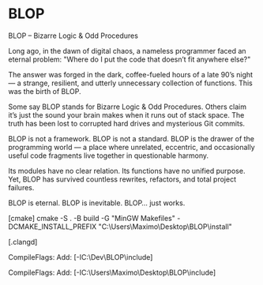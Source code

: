 # BLOP
BLOP – Bizarre Logic & Odd Procedures

Long ago, in the dawn of digital chaos, a nameless programmer faced an eternal problem:
"Where do I put the code that doesn’t fit anywhere else?"

The answer was forged in the dark, coffee-fueled hours of a late 90’s night — a strange, resilient, and utterly unnecessary collection of functions. This was the birth of BLOP.

Some say BLOP stands for Bizarre Logic & Odd Procedures.
Others claim it’s just the sound your brain makes when it runs out of stack space.
The truth has been lost to corrupted hard drives and mysterious Git commits.

BLOP is not a framework.
BLOP is not a standard.
BLOP is the drawer of the programming world — a place where unrelated, eccentric, and occasionally useful code fragments live together in questionable harmony.

Its modules have no clear relation.
Its functions have no unified purpose.
Yet, BLOP has survived countless rewrites, refactors, and total project failures.

BLOP is eternal.
BLOP is inevitable.
BLOP… just works.

[cmake]
cmake -S . -B build -G "MinGW Makefiles" -DCMAKE_INSTALL_PREFIX "C:\Users\Maximo\Desktop\BLOP\install"

[.clangd]

CompileFlags:
  Add: [-IC:\Dev\BLOP\include]

CompileFlags:
  Add: [-IC:\Users\Maximo\Desktop\BLOP\include]